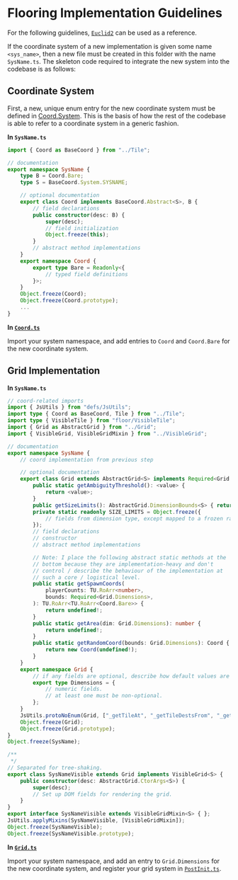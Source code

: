 
# Flooring Implementation Guidelines

For the following guidelines, [`Euclid2`](./Euclid2.ts) can be used as a reference.

If the coordinate system of a new implementation is given some name `<sys_name>`, then a new file must be created in this folder with the name `SysName.ts`. The skeleton code required to integrate the new system into the codebase is as follows:

## Coordinate System

First, a new, unique enum entry for the new coordinate system must be defined in [Coord.System](../Coord.ts). This is the basis of how the rest of the codebase is able to refer to a coordinate system in a generic fashion.

**In `SysName.ts`**

```typescript
import { Coord as BaseCoord } from "../Tile";

// documentation
export namespace SysName {
    type B = Coord.Bare;
    type S = BaseCoord.System.SYSNAME;

    // optional documentation
    export class Coord implements BaseCoord.Abstract<S>, B {
        // field declarations
        public constructor(desc: B) {
            super(desc);
            // field initialization
            Object.freeze(this);
        }
        // abstract method implementations
    }
    export namespace Coord {
        export type Bare = Readonly<{
            // typed field definitions
        }>;
    }
    Object.freeze(Coord);
    Object.freeze(Coord.prototype);
    ...
}
```

**In [`Coord.ts`](../Coord.ts)**

Import your system namespace, and add entries to `Coord` and `Coord.Bare` for the new coordinate system.

## Grid Implementation

**In `SysName.ts`**

```typescript
// coord-related imports
import { JsUtils } from "defs/JsUtils";
import type { Coord as BaseCoord, Tile } from "../Tile";
import type { VisibleTile } from "floor/VisibleTile";
import { Grid as AbstractGrid } from "../Grid";
import { VisibleGrid, VisibleGridMixin } from "../VisibleGrid";

// documentation
export namespace SysName {
    // coord implementation from previous step

    // optional documentation
    export class Grid extends AbstractGrid<S> implements Required<Grid.Dimensions> {
        public static getAmbiguityThreshold(): <value> {
            return <value>;
        }
        public getSizeLimits(): AbstractGrid.DimensionBounds<S> { return this.SIZE_LIMITS; }
        private static readonly SIZE_LIMITS = Object.freeze({
            // fields from dimension type, except mapped to a frozen range description.
        });
        // field declarations
        // constructor
        // abstract method implementations

        // Note: I place the following abstract static methods at the
        // bottom because they are implementation-heavy and don't
        // control / describe the behaviour of the implementation at
        // such a core / logistical level.
        public static getSpawnCoords(
            playerCounts: TU.RoArr<number>,
            bounds: Required<Grid.Dimensions>,
        ): TU.RoArr<TU.RoArr<Coord.Bare>> {
            return undefined!;
        }
        public static getArea(dim: Grid.Dimensions): number {
            return undefined!;
        }
        public static getRandomCoord(bounds: Grid.Dimensions): Coord {
            return new Coord(undefined!);
        }
    }
    export namespace Grid {
        // if any fields are optional, describe how default values are chosen here.
        export type Dimensions = {
            // numeric fields.
            // at least one must be non-optional.
        };
    }
    JsUtils.protoNoEnum(Grid, ["_getTileAt", "_getTileDestsFrom", "_getTileSourcesTo"]);
    Object.freeze(Grid);
    Object.freeze(Grid.prototype);
}
Object.freeze(SysName);

/**
 */
// Separated for tree-shaking.
export class SysNameVisible extends Grid implements VisibleGrid<S> {
    public constructor(desc: AbstractGrid.CtorArgs<S>) {
        super(desc);
        // Set up DOM fields for rendering the grid.
    }
}
export interface SysNameVisible extends VisibleGridMixin<S> { };
JsUtils.applyMixins(SysNameVisible, [VisibleGridMixin]);
Object.freeze(SysNameVisible);
Object.freeze(SysNameVisible.prototype);
```

**In [`Grid.ts`](../Grid.ts)**

Import your system namespace, and add an entry to `Grid.Dimensions` for the new coordinate system, and register your grid system in [`PostInit.ts`](/src/base/game/PostInit.ts).
